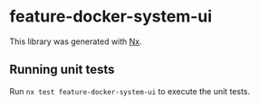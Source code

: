 # feature-docker-system-ui

This library was generated with [Nx](https://nx.dev).

## Running unit tests

Run `nx test feature-docker-system-ui` to execute the unit tests.
